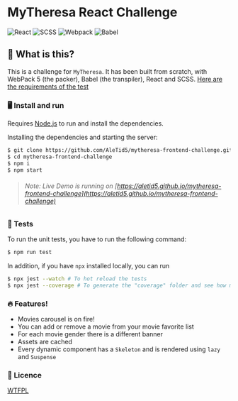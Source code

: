 # MyTheresa React Challenge
![React](https://img.shields.io/badge/-React-20232a?logo=react&style=for-the-badge)
![SCSS](https://img.shields.io/badge/SCSS-ffbedf?logo=sass&style=for-the-badge)
![Webpack](https://img.shields.io/badge/-Webpack-2b3b42?logo=webpack&style=for-the-badge)
![Babel](https://img.shields.io/badge/-Babel-323230?logo=babel&style=for-the-badge)

## 🤔 What is this?
This is a challenge for `MyTheresa`. It has been built from scratch,
with WebPack 5 (the packer), Babel (the transpiler), React and SCSS.
[Here are the requirements of the test](https://gist.github.com/angelcustodio/2e03fde60136dc2eb64071123d6250a9)

### 🖥 Install and run

Requires [Node.js](https://nodejs.org/) to run and install the dependencies.

Installing the dependencies and starting the server:

```sh
$ git clone https://github.com/AleTid5/mytheresa-frontend-challenge.git
$ cd mytheresa-frontend-challenge
$ npm i
$ npm start
```

> ###### Note: Live Demo is running on [https://aletid5.github.io/mytheresa-frontend-challenge](https://aletid5.github.io/mytheresa-frontend-challenge)

### 🧪 Tests

To run the unit tests, you have to run the following command:

```sh
$ npm run test
```

In addition, if you have `npx` installed locally, you can run

```sh
$ npx jest --watch # To hot reload the tests
$ npx jest --coverage # To generate the "coverage" folder and see how much percentage of the application has been tested (accessing the index.html file)
```

### 🔥 Features!
- Movies carousel is on fire!
- You can add or remove a movie from your movie favorite list
- For each movie gender there is a different banner
- Assets are cached
- Every dynamic component has a `Skeleton` and is rendered using `lazy` and `Suspense`

### 👻 Licence
[WTFPL](http://www.wtfpl.net/about/)
